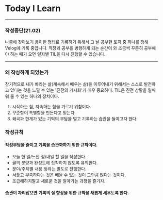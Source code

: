 # Today I Learn
---
### 작성중단(21.02)
나중에 찾아보기 용이한 형태로 기록하기 위해서 그 날 공부한 토픽 중 하나를 정해 Velog에 기록 중입니다.
직장과 공부를 병행하게 되는 순간이 와 조금씩 꾸준히 공부해야 하는 때가 오면 일자별 TIL을 다시 진행할 수 있습니다.







---
### 왜 작성하게 되었는가
장기적으로 내가 바라는 삶(계속해서 배우는 삶)을 이루어내기 위해서는 
스스로 발전하고 있다는 것을 느낄 수 있는 '진전의 가시화'가 매우 중요하다.
TIL은 진전 상황을 일깨워 줄 수 있는 하나의 장치이다.
1. 시작하는 힘, 지속하는 힘을 기르기 위함이다.
2. 꾸준함이 특별함을 만든다고 믿는다.
3. 왜곡과 한계가 있는 기억의 부담을 덜고 기록하는 습관을 들이고자 한다.

### 작성규칙 
#### 작성부담을 줄이고 기록을 습관화하기 위한 규칙이다. 
- 오늘 한 일/느낀 점/내일 할 일을 작성한다.
- 글의 분량과 완성도에 집착하지 않도록 유의한다.
- 분야/주제별 내용 정리는 별도로 진행한다.
- 서툴고 부족하다는 것은 배울 수 있는 것이 그만큼 많다는 것이다. 
- 조급해하지말고 새로운 것을 알아가는 과정을 즐기자.

#### 습관이 자리잡으면 기록의 질 향상을 위한 규칙을 새롭게 세우도록 한다.


